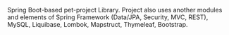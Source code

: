 Spring Boot-based pet-project Library.
Project also uses another modules and elements of Spring Framework (Data/JPA, Security, MVC, REST), MySQL, Liquibase, Lombok, Mapstruct, Thymeleaf, Bootstrap.
